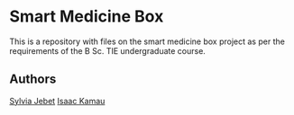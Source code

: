 # Smart Medicine Box

This is a repository with files on the smart medicine box project as per the requirements of the B Sc. TIE undergraduate course. 

## Authors

[Sylvia Jebet](https://github.com/sylviajebet)
[Isaac Kamau](https://github.com/)